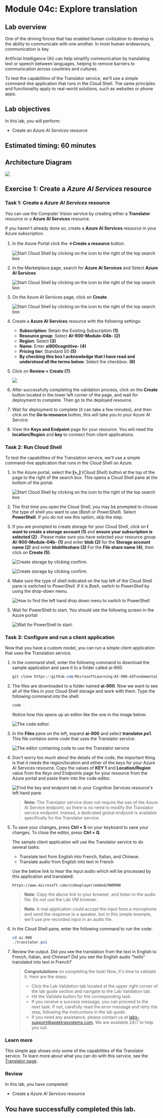 # Module 04c: Explore translation

## Lab overview

One of the driving forces that has enabled human civilization to develop is the ability to communicate with one another. In most human endeavours, communication is key.

Artificial Intelligence (AI) can help simplify communication by translating text or speech between languages, helping to remove barriers to communication across countries and cultures.

To test the capabilities of the Translator service, we'll use a simple command-line application that runs in the Cloud Shell. The same principles and functionality apply to real-world solutions, such as websites or phone apps.

## Lab objectives
In this lab, you will perform:
+ Create an *Azure AI Services* resource

## Estimated timing: 60 minutes

## Architecture Diagram
![](media/Aimodule2b.png)

## Exercise 1: Create a *Azure AI Services* resource

### Task 1: Create a *Azure AI Services* resource

You can use the Computer Vision service by creating either a **Translator** resource or a **Azure AI Services** resource.

If you haven't already done so, create a **Azure AI Services** resource in your Azure subscription.

1. In the Azure Portal click the **&#65291;Create a resource** button.

     ![Start Cloud Shell by clicking on the icon to the right of the top search box](media/ai900mod1img1.png)
   
1. In the Marketplace page, search for **Azure AI Services** and Select **Azure AI Services** 

     ![Start Cloud Shell by clicking on the icon to the right of the top search box](media/Aimodule4a.png)
     
1. On the Azure AI Services page, click on **Create**. 
     
     ![Start Cloud Shell by clicking on the icon to the right of the top search box](media/Aimodule4b.png)

1. Create a **Azure AI Services** resource with the following settings:

    - **Subscription**: Retain the Existing Subscription **(1)**.
    - **Resource group**: Select **AI-900-Module-04b-<inject key="DeploymentID" enableCopy="false"/> (2)**
    - **Region**: Select **<inject key="location" enableCopy="false"/> (3)**
    - **Name**: Enter **ai900cognitive-<inject key="DeploymentID" enableCopy="false"/> (4)**
    - **Pricing tier**: Standard S0 **(5)**
    - **By checking this box I acknowledge that I have read and understood all the terms below**: Select the checkbox. **(6)**

1. Click on **Review + Create (7)**.
   
     ![](media/Aimodule4c.png)
   
1. After successfully completing the validation process, click on the **Create** button located in the lower left corner of the page, and wait for deployment to complete. Then go to the deployed resource.
   
1. Wait for deployment to complete (it can take a few minutes), and then click on the **Go to resource** button, this will take you to your Azure AI Service.

1. View the **Keys and Endpoint** page for your resource. You will need the **location/Region** and **key** to connect from client applications.

### Task 2: Run Cloud Shell

To test the capabilities of the Translation service, we'll use a simple command-line application that runs in the Cloud Shell on Azure. 

1. In the Azure portal, select the **[>_]** (*Cloud Shell*) button at the top of the page to the right of the search box. This opens a Cloud Shell pane at the bottom of the portal.

    ![Start Cloud Shell by clicking on the icon to the right of the top search box](media/powershell-portal-guide-1.png)

1. The first time you open the Cloud Shell, you may be prompted to choose the type of shell you want to use (*Bash* or *PowerShell*). Select **PowerShell**. If you do not see this option, skip the step.

1. If you are prompted to create storage for your Cloud Shell,  click on **I want to create a storage account (1)** and **ensure your subscription is selected (2)** . Please make sure you have selected your resource group **AI-900-Module-04b-<inject key="DeploymentID" enableCopy="false"/> (1)** and enter **blob<inject key="DeploymentID" enableCopy="false"/> (2)** for the **Storage account name (2)** and enter **blobfileshare<inject key="DeploymentID" enableCopy="false"/> (3)** For the **File share name (4)**, then click on **Create (5)**.

    ![Create storage by clicking confirm.](media/create_storage_1.png)
    
    ![Create storage by clicking confirm.](media/create_storage_9.png)
   

1. Make sure the type of shell indicated on the top left of the Cloud Shell pane is switched to *PowerShell*. If it is *Bash*, switch to *PowerShell* by using the drop-down menu. 

    ![How to find the left hand drop down menu to switch to PowerShell](media/powershell-portal-guide-3.png) 

1. Wait for PowerShell to start. You should see the following screen in the Azure portal:  

    ![Wait for PowerShell to start.](media/powershell-prompt.png)

### Task 3: Configure and run a client application

Now that you have a custom model, you can run a simple client application that uses the Translation service.

1. In the command shell, enter the following command to download the sample application and save it to a folder called ai-900.

    ```PowerShell
    git clone https://github.com/MicrosoftLearning/AI-900-AIFundamentals ai-900
    ```

1. The files are downloaded to a folder named **ai-900**. Now we want to see all of the files in your Cloud Shell storage and work with them. Type the following command into the shell: 

     ```PowerShell
    code .
    ```

    Notice how this opens up an editor like the one in the image below: 

    ![The code editor.](media/powershell-portal-guide-4.png)

1. In the **Files** pane on the left, expand **ai-900** and select **translator.ps1**. This file contains some code that uses the Translator service:

    ![The editor containing code to use the Translator service](media/translate-code-4b.png)

1. Don't worry too much about the details of the code, the important thing is that it needs the region/location and either of the keys for your Azure AI Services resource. Copy the values of **KEY 1** and **Location/Region** value from the *Keys and Endpoints* page for your resource from the Azure portal and paste them into the code editor.
   
     ![Find the key and endpoint tab in your Cognitive Services resource's left hand pane.](media/lab4b-1.png)

     > **Note:** The Translator service does not require the use of the Azure AI Service endpoint, so there is no need to modify the Translator service endpoint. Instead, a dedicated global endpoint is available specifically for the Translator service.

1. To save your changes, press **Ctrl + S** on your keyboard to save your changes. To close the editor, press **Ctrl + Q**.

    The sample client application will use the Translator service to do several tasks:
    - Translate text from English into French, Italian, and Chinese.
    - Translate audio from English into text in French

    Use the below link to hear the input audio which will be processed by this application and translated:
   
       https://www.microsoft.com/videoplayer/embed/RWORN0

    >**Note**: Copy the above link to your browser, and listen to the audio file. Do not use the Lab VM browser.

    >**Note**: A real application could accept the input from a microphone and send the response to a speaker, but in this simple example, we'll use pre-recorded input in an audio file.
    
1. In the Cloud Shell pane, enter the following command to run the code:

    ```PowerShell
    cd ai-900
    ./translator.ps1
    ```

1. Review the output. Did you see the translation from the text in English to French, Italian, and Chinese?  Did you see the English audio "hello" translated into text in French?

   > **Congratulations** on completing the task! Now, it's time to validate it. Here are the steps:
   > - Click the Lab Validation tab located at the upper right corner of the lab guide section and navigate to the Lab Validation tab.
   > - Hit the Validate button for the corresponding task.
   > - If you receive a success message, you can proceed to the next task. If not, carefully read the error message and retry the step, following the instructions in the lab guide.
   > - If you need any assistance, please contact us at labs-support@spektrasystems.com. We are available 24/7 to help you out.

### Learn more

This simple app shows only some of the capabilities of the Translator service. To learn more about what you can do with this service, see the [Translator page](https://docs.microsoft.com/azure/cognitive-services/translator/translator-overview).

### Review
In this lab, you have completed:
- Create a *Azure AI Services* resource
  
## You have successfully completed this lab.
